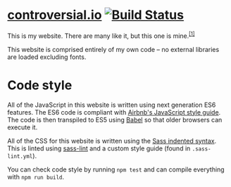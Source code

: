 # [controversial.io](https://controversial.io/) [![Build Status](https://travis-ci.com/controversial/controversial.io.svg?token=e29Jzu9ow6nbDMpQAydD&branch=master)](https://travis-ci.com/controversial/controversial.io)

This is my website. There are many like it, but this one is mine.<sup>[[1]](https://en.wikipedia.org/wiki/Rifleman%27s_Creed)</sup>

This website is comprised entirely of my own code – no external libraries are loaded excluding fonts.

# Code style
All of the JavaScript in this website is written using next generation ES6 features. The ES6 code is compliant with [Airbnb's JavaScript style guide](https://github.com/airbnb/javascript). The code is then transpiled to ES5 using [Babel](https://babeljs.io) so that older browsers can execute it.

All of the CSS for this website is written using the [Sass indented syntax](http://sass-lang.com/documentation/file.INDENTED_SYNTAX.html). This is linted using [sass-lint](https://github.com/sasstools/sass-lint) and a custom style guide (found in `.sass-lint.yml`).

You can check code style by running `npm test` and can compile everything with `npm run build`.
